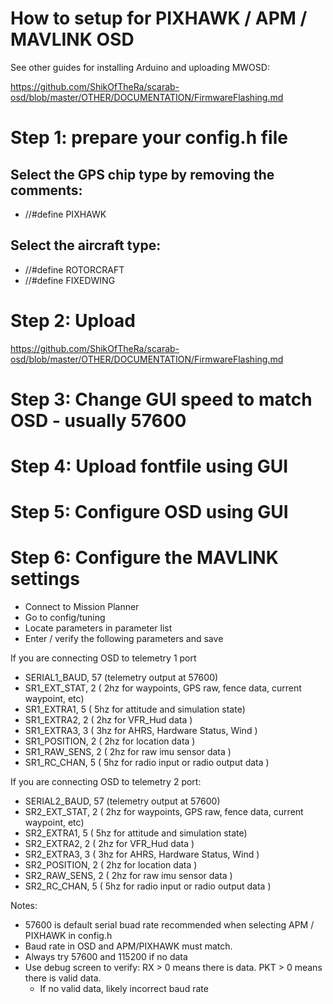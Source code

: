# How to setup for PIXHAWK / APM / MAVLINK OSD


See other guides for installing Arduino and uploading MWOSD:

https://github.com/ShikOfTheRa/scarab-osd/blob/master/OTHER/DOCUMENTATION/FirmwareFlashing.md

# Step 1: prepare your config.h file

## Select the GPS chip type by removing the comments:
* //#define PIXHAWK

## Select the aircraft type:
* //#define ROTORCRAFT
* //#define FIXEDWING

# Step 2: Upload 
https://github.com/ShikOfTheRa/scarab-osd/blob/master/OTHER/DOCUMENTATION/FirmwareFlashing.md

# Step 3: Change GUI speed to match OSD - usually 57600

# Step 4: Upload fontfile using GUI

# Step 5: Configure OSD using GUI

# Step 6: Configure the MAVLINK settings
  * Connect to Mission Planner
  * Go to config/tuning
  * Locate parameters in parameter list
  * Enter / verify the following parameters and save

If you are connecting OSD to telemetry 1 port
  * SERIAL1_BAUD, 57 (telemetry output at 57600)
  * SR1_EXT_STAT, 2 ( 2hz for waypoints, GPS raw, fence data, current waypoint, etc)
  * SR1_EXTRA1, 5 ( 5hz for attitude and simulation state)
  * SR1_EXTRA2, 2 ( 2hz for VFR_Hud data )
  * SR1_EXTRA3, 3 ( 3hz for AHRS, Hardware Status, Wind )
  * SR1_POSITION, 2 ( 2hz for location data )
  * SR1_RAW_SENS, 2 ( 2hz for raw imu sensor data )
  * SR1_RC_CHAN, 5 ( 5hz for radio input or radio output data )

If you are connecting OSD to telemetry 2 port:
  * SERIAL2_BAUD, 57 (telemetry output at 57600)
  * SR2_EXT_STAT, 2 ( 2hz for waypoints, GPS raw, fence data, current waypoint, etc)
  * SR2_EXTRA1, 5 ( 5hz for attitude and simulation state)
  * SR2_EXTRA2, 2 ( 2hz for VFR_Hud data )
  * SR2_EXTRA3, 3 ( 3hz for AHRS, Hardware Status, Wind )
  * SR2_POSITION, 2 ( 2hz for location data )
  * SR2_RAW_SENS, 2 ( 2hz for raw imu sensor data )
  * SR2_RC_CHAN, 5 ( 5hz for radio input or radio output data )

Notes: 
  * 57600 is default serial buad rate recommended when selecting APM / PIXHAWK in config.h
  * Baud rate in OSD and APM/PIXHAWK must match.
  * Always try 57600 and 115200 if no data
  * Use debug screen to verify: RX > 0 means there is data. PKT > 0 means there is valid data.
    * If no valid data, likely incorrect baud rate
